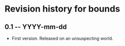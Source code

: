 # Revision history for bounds

## 0.1 -- YYYY-mm-dd

* First version. Released on an unsuspecting world.
